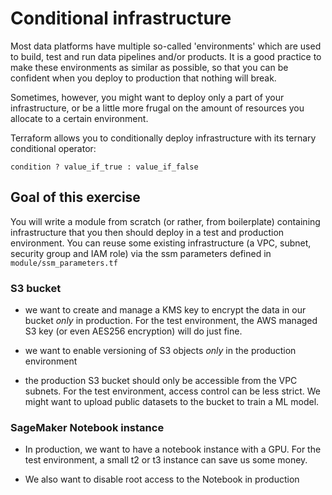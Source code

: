 # Conditional infrastructure

Most data platforms have multiple so-called 'environments' which are used to build, test and run data pipelines and/or products.
It is a good practice to make these environments as similar as possible, so that you can be confident when you
deploy to production that nothing will break.

Sometimes, however, you might want to deploy only a part of your infrastructure,
or be a little more frugal on the amount of resources you allocate to a certain environment.

Terraform allows you to conditionally deploy infrastructure with its ternary conditional operator:

`condition ? value_if_true : value_if_false`

## Goal of this exercise

You will write a module from scratch (or rather, from boilerplate) containing infrastructure that you then should deploy in a test and production environment.
You can reuse some existing infrastructure (a VPC, subnet, security group and IAM role) via the ssm parameters defined in `module/ssm_parameters.tf`

### S3 bucket

- we want to create and manage a KMS key to encrypt the data in our bucket *only* in production. For the test environment,
the AWS managed S3 key (or even AES256 encryption) will do just fine.
  
- we want to enable versioning of S3 objects *only* in the production environment
  
- the production S3 bucket should only be accessible from the VPC subnets. For the test environment, access control can be less strict.
We might want to upload public datasets to the bucket to train a ML model.

### SageMaker Notebook instance

- In production, we want to have a notebook instance with a GPU. For the test environment, a small t2 or t3 instance can save us
some money.
  
- We also want to disable root access to the Notebook in production

